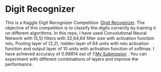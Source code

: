 # Digit Recognizer
This is a Kaggle Digit Recognizer Competition :[Digit Recoginzer](https://www.kaggle.com/c/digit-recognizer). 
The objective of this competition is to classify the digits correctly by training it on different algorithms. In this repo, I have used Convolutional Neural Network with (5,5) filters with 32,64,64 filter size with activation function relu, Pooling layer of (2,2), hidden layer of 64 units with relu activation function and output layer of 10 units with activation function of softmax. I have achieved accuracy of 0.98814 out of 1:[My Submission](https://www.kaggle.com/c/digit-recognizer/submissions) . You can experiment with different combinations of layers and improve the performance.
